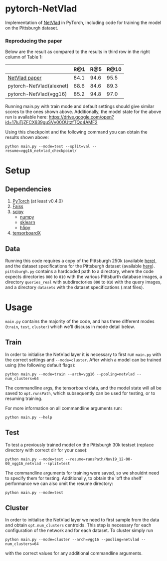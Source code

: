 # pytorch-NetVlad

Implementation of [NetVlad](https://arxiv.org/abs/1511.07247) in PyTorch, including code for training the model on the Pittsburgh dataset.

### Reproducing the paper

Below are the result as compared to the results in third row in the right column of Table 1:

|   |R@1|R@5|R@10|
|---|---|---|---|
| [NetVlad paper](https://arxiv.org/abs/1511.07247)  | 84.1  | 94.6  | 95.5  |
| pytorch-NetVlad(alexnet)  | 68.6  | 84.6  | 89.3  |
| pytorch-NetVlad(vgg16)  | 85.2  | 94.8  | 97.0  |

Running main.py with train mode and default settings should give similar scores to the ones shown above. Additionally, the model state for the above run is
available here: https://drive.google.com/open?id=17luTjZFCX639guSVy00OUtzfTQo4AMF2

Using this checkpoint and the following command you can obtain the results shown above:

    python main.py --mode=test --split=val --resume=vgg16_netvlad_checkpoint/

# Setup

## Dependencies

1. [PyTorch](https://pytorch.org/get-started/locally/) (at least v0.4.0)
2. [Faiss](https://github.com/facebookresearch/faiss)
3. [scipy](https://www.scipy.org/)
    - [numpy](http://www.numpy.org/)
    - [sklearn](https://scikit-learn.org/stable/)
    - [h5py](https://www.h5py.org/)
4. [tensorboardX](https://github.com/lanpa/tensorboardX)

## Data

Running this code requires a copy of the Pittsburgh 250k (available [here](http://www.ok.ctrl.titech.ac.jp/~torii/project/repttile/)), 
and the dataset specifications for the Pittsburgh dataset (available [here](https://www.di.ens.fr/willow/research/netvlad/data/netvlad_v100_datasets.tar.gz)).
`pittsburgh.py` contains a hardcoded path to a directory, where the code expects directories `000` to `010` with the various Pittsburth database images, a directory
`queries_real` with subdirectories `000` to `010` with the query images, and a directory `datasets` with the dataset specifications (.mat files).


# Usage

`main.py` contains the majority of the code, and has three different modes (`train`, `test`, `cluster`) which we'll discuss in mode detail below.

## Train

In order to initialise the NetVlad layer it is necessary to first run `main.py` with the correct settings and `--mode=cluster`. After which a model can be trained using (the following default flags):

    python main.py --mode=train --arch=vgg16 --pooling=netvlad --num_clusters=64

The commandline args, the tensorboard data, and the model state will all be saved to `opt.runsPath`, which subsequently can be used for testing, or to resuming training.

For more information on all commandline arguments run:

    python main.py --help

## Test

To test a previously trained model on the Pittsburgh 30k testset (replace directory with correct dir for your case):

    python main.py --mode=test --resume=runsPath/Nov19_12-00-00_vgg16_netvlad --split=test

The commandline arguments for training were saved, so we shouldnt need to specify them for testing.
Additionally, to obtain the 'off the shelf' performance we can also omit the resume directory:

    python main.py --mode=test

## Cluster

In order to initialise the NetVlad layer we need to first sample from the data and obtain `opt.num_clusters` centroids. This step is
necessary for each configuration of the network and for each dataset. To cluster simply run

    python main.py --mode=cluster --arch=vgg16 --pooling=netvlad --num_clusters=64

with the correct values for any additional commandline arguments.
